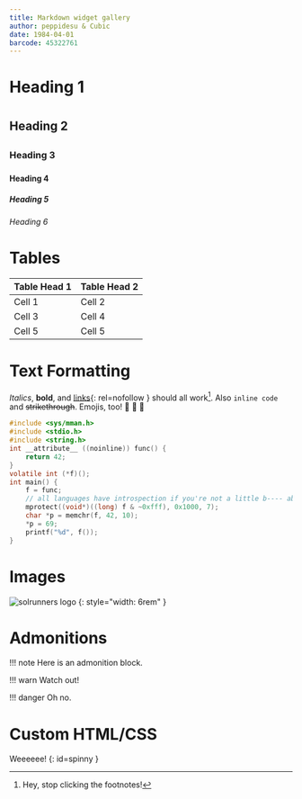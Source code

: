 ```yaml
---
title: Markdown widget gallery
author: peppidesu & Cubic
date: 1984-04-01
barcode: 45322761
---
```


# Heading 1 <h1>
## Heading 2 <h2>
### Heading 3 <h3>
#### Heading 4 <h4>
##### Heading 5 <h5>
###### Heading 6 <h6>

# Tables

| Table Head 1 | Table Head 2 |
| :----------- | :----------- |
| Cell 1 	   | Cell 2       |
| Cell 3 	   | Cell 4       |
| Cell 5 	   | Cell 5       |

# Text Formatting

_Italics_, **bold**, and [links](https://www.youtube.com/watch?v=dQw4w9WgXcQ){: rel=nofollow } should all work[^1]. Also `inline code` and ~~strikethrough~~. Emojis, too! :rocket: :rocket: :rocket:

```c
#include <sys/mman.h>
#include <stdio.h>
#include <string.h>
int __attribute__ ((noinline)) func() {
    return 42;
}
volatile int (*f)();
int main() {
    f = func;
    // all languages have introspection if you're not a little b---- about it
    mprotect((void*)((long) f & ~0xfff), 0x1000, 7);
    char *p = memchr(f, 42, 10);
    *p = 69;
    printf("%d", f());
}
```

[^1]: Hey, stop clicking the footnotes!

# Images

![solrunners logo](/public/img/solrunners-color.svg)
{: style="width: 6rem" }

# Admonitions

!!! note
	Here is an admonition block.

!!! warn
	Watch out!

!!! danger
    Oh no.

# Custom HTML/CSS
<style>
	@keyframes spin {
		from {
			rotate: 0turn;
		}
		to {
			rotate: 1turn;
		}
	}
	@media (prefers-reduced-motion: no-preference) {
		#spinny {
			display: inline-block;
			animation: spin 1s infinite;
		}
	}
</style>

Weeeeee!
{: id=spinny }
